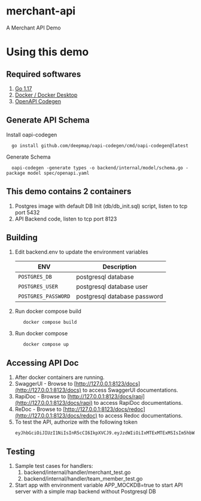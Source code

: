 # merchant-api
A Merchant API Demo

# Using this demo

## Required softwares
1. [Go 1.17 ](https://go.dev/)
1. [Docker / Docker Desktop](https://www.docker.com/)
1. [OpenAPI Codegen](https://github.com/deepmap/oapi-codegen)

## Generate API Schema
Install oapi-codegen
```
  go install github.com/deepmap/oapi-codegen/cmd/oapi-codegen@latest
```
Generate Schema
```
  oapi-codegen -generate types -o backend/internal/model/schema.go -package model spec/openapi.yaml
```

## This demo contains 2 containers
1. Postgres image with default DB Init (db/db_init.sql) script, listen to tcp port 5432
1. API Backend code, listen to tcp port 8123 

## Building
1. Edit backend.env to update the environment variables

   | ENV | Description |
   | --- | ----------- |
   | `POSTGRES_DB` | postgresql database |
   | `POSTGRES_USER` | postgresql database user |
   | `POSTGRES_PASSWORD` | postgresql database password |

1. Run docker compose build
   ```
      docker compose build
   ```

1. Run docker compose
   ```
      docker compose up
   ```

## Accessing API Doc
1. After docker containers are running.
1. SwaggerUI - Browse to [http://127.0.0.1:8123/docs](http://127.0.0.1:8123/docs) to access SwaggerUI documentations.
1. RapiDoc - Browse to [http://127.0.0.1:8123/docs/rapi](http://127.0.0.1:8123/docs/rapi) to access RapiDoc documentations.
1. ReDoc - Browse to [http://127.0.0.1:8123/docs/redoc](http://127.0.0.1:8123/docs/redoc) to access Redoc documentations.
1. To test the API, authorize with the following token
   ```
   eyJhbGciOiJIUzI1NiIsInR5cCI6IkpXVCJ9.eyJzdWIiOiIxMTExMTExMSIsIm5hbWUiOiJVc2VyIEEiLCJpYXQiOjE2NDA0MTY3MTN9.SbdB7XjwUDk2iNKegVPG7OEvodf5btXP1UjVCXXWHo0
   ```

## Testing 
1. Sample test cases for handlers:
   1. backend/internal/handler/merchant_test.go
   1. backend/internal/handler/team_member_test.go
2. Start app with environment variable APP_MOCKDB=true to start API server with a simple map backend without Postgresql DB